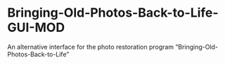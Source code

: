 # Bringing-Old-Photos-Back-to-Life-GUI-MOD
An alternative interface for the photo restoration program “Bringing-Old-Photos-Back-to-Life”
